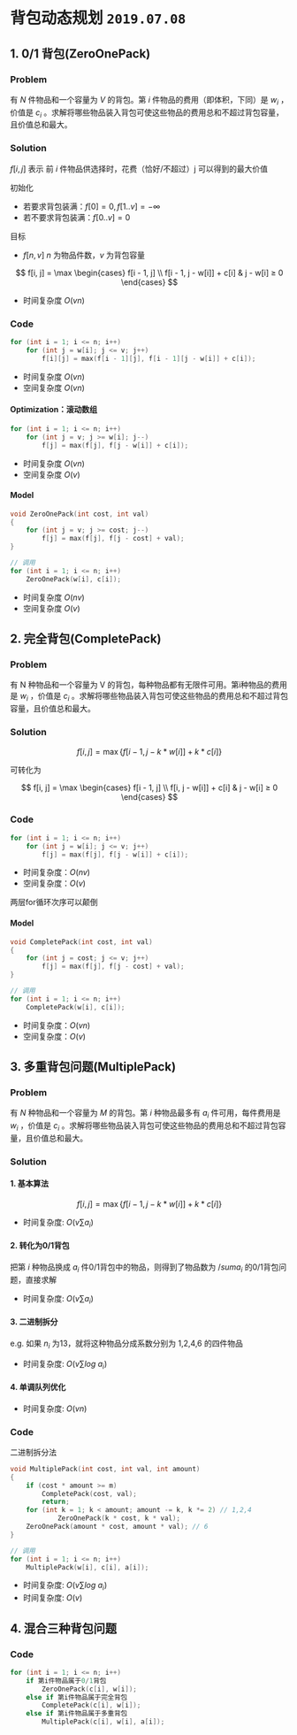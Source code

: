 # 背包动态规划 `2019.07.08`

## 1. 0/1 背包(ZeroOnePack)

### Problem

有 $N$ 件物品和一个容量为 $V$ 的背包。第 $i$ 件物品的费用（即体积，下同）是 $w_i$ ，价值是 $c_i$ 。求解将哪些物品装入背包可使这些物品的费用总和不超过背包容量，且价值总和最大。

### Solution

$f[i, j]$ 表示 前 $i$ 件物品供选择时，花费（恰好/不超过）j 可以得到的最大价值

初始化

- 若要求背包装满：$f[0] = 0, f[1..v] = -∞$
- 若不要求背包装满：$f[0..v] = 0$

目标

- $f[n, v]$ $n$ 为物品件数，$v$ 为背包容量

$$
f[i, j] = \max
\begin{cases}
f[i - 1, j] \\
f[i - 1, j - w[i]] + c[i]  &  j - w[i] ≥ 0
\end{cases}
$$

- 时间复杂度 $O(vn)$

### Code

```c++
for (int i = 1; i <= n; i++)
    for (int j = w[i]; j <= v; j++)
        f[i][j] = max(f[i - 1][j], f[i - 1][j - w[i]] + c[i]);
```

- 时间复杂度 $O(vn)$
- 空间复杂度 $O(vn)$

#### Optimization：滚动数组

```c++
for (int i = 1; i <= n; i++)
    for (int j = v; j >= w[i]; j--)
        f[j] = max(f[j], f[j - w[i]] + c[i]);
```

- 时间复杂度 $O(vn)$
- 空间复杂度 $O(v)$

#### Model

```c++
void ZeroOnePack(int cost, int val)
{
    for (int j = v; j >= cost; j--)
        f[j] = max(f[j], f[j - cost] + val);
}

// 调用
for (int i = 1; i <= n; i++)
    ZeroOnePack(w[i], c[i]);
```

- 时间复杂度 $O(nv)$
- 空间复杂度 $O(v)$

## 2. 完全背包(CompletePack)

### Problem

有 N 种物品和一个容量为 V 的背包，每种物品都有无限件可用。第i种物品的费用是 $w_i$ ，价值是 $c_i$ 。求解将哪些物品装入背包可使这些物品的费用总和不超过背包容量，且价值总和最大。

### Solution

$$
f[i, j] = \max
\{ f[i - 1, j - k * w[i]] + k * c[i] \}
$$

可转化为

$$
f[i, j] = \max
\begin{cases}
f[i - 1, j] \\
f[i, j - w[i]] + c[i]  &  j - w[i] ≥ 0
\end{cases}
$$

### Code

```c++
for (int i = 1; i <= n; i++)
    for (int j = w[i]; j <= v; j++)
        f[j] = max(f[j], f[j - w[i]] + c[i]);
```

- 时间复杂度：$O(nv)$
- 空间复杂度：$O(v)$

两层for循环次序可以颠倒

#### Model

```c++
void CompletePack(int cost, int val)
{
    for (int j = cost; j <= v; j++)
        f[j] = max(f[j], f[j - cost] + val);
}

// 调用
for (int i = 1; i <= n; i++)
    CompletePack(w[i], c[i]);
```

- 时间复杂度：$O(vn)$
- 空间复杂度：$O(v)$

## 3. 多重背包问题(MultiplePack)

### Problem

有 $N$ 种物品和一个容量为 $M$ 的背包。第 $i$ 种物品最多有 $a_i$ 件可用，每件费用是 $w_i$ ，价值是 $c_i$ 。求解将哪些物品装入背包可使这些物品的费用总和不超过背包容量，且价值总和最大。

### Solution

#### 1. 基本算法

$$
f[i, j] = \max
\{ f[i - 1, j - k * w[i]] + k * c[i] \}
$$

- 时间复杂度: $O(v\sum a_i)$

#### 2. 转化为0/1背包

把第 $i$ 种物品换成 $a_i$ 件0/1背包中的物品，则得到了物品数为 $/sum a_i$ 的0/1背包问题，直接求解

- 时间复杂度: $O(v\sum a_i)$

#### 3. 二进制拆分

e.g. 如果 $n_i$ 为13，就将这种物品分成系数分别为 1,2,4,6 的四件物品

- 时间复杂度: $O(v\sum log\ a_i)$

#### 4. 单调队列优化

- 时间复杂度: $O(vn)$

### Code

二进制拆分法

```c++
void MultiplePack(int cost, int val, int amount)
{
    if (cost * amount >= m)
        CompletePack(cost, val);
        return;
    for (int k = 1; k < amount; amount -= k, k *= 2) // 1,2,4
            ZeroOnePack(k * cost, k * val);
    ZeroOnePack(amount * cost, amount * val); // 6
}

// 调用
for (int i = 1; i <= n; i++)
    MultiplePack(w[i], c[i], a[i]);
```

- 时间复杂度: $O(v\sum log\ a_i)$
- 时间复杂度: $O(v)$

## 4. 混合三种背包问题

### Code

```c++
for (int i = 1; i <= n; i++)
    if 第i件物品属于0/1背包
        ZeroOnePack(c[i], w[i]);
    else if 第i件物品属于完全背包
        CompletePack(c[i], w[i]);
    else if 第i件物品属于多重背包
        MultiplePack(c[i], w[i], a[i]);
```
